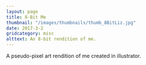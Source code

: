 ```yaml
---
layout: page
title: 8-Bit Me
thumbnail: "/images/thumbnails/thumb_8BitLiz.jpg"
date: 2017-3-2
gridcategory: misc
alttext: An 8-bit rendition of me.
---
```

A pseudo-pixel art rendition of me created in illustrator.